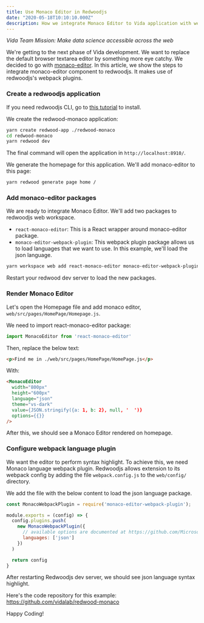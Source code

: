 ```yaml
---
title: Use Monaco Editor in Redwoodjs
date: "2020-05-18T10:10:10.000Z"
description: How we integrate Monaco Editor to Vida application with webpack plugins.
---
```


*Vida Team Mission: Make data science accessible across the web*

We're getting to the next phase of Vida development. We want to replace the default browser textarea editor by something more eye catchy. We decided to go with [monaco-editor](https://github.com/microsoft/monaco-editor). In this article, we show the steps to integrate monaco-editor component to redwoodjs. It makes use of redwoodjs's webpack plugins.

### Create a redwoodjs application

If you need redwoodjs CLI, go to [this tutorial](https://redwoodjs.com/tutorial/prerequisites) to install.

We create the redwood-monaco application:

```bash
yarn create redwood-app ./redwood-monaco
cd redwood-monaco
yarn redwood dev
```

The final command will open the application in ```http://localhost:8910/```.

We generate the homepage for this application. We'll add monaco-editor to this page:

```bash
yarn redwood generate page home /
```

### Add monaco-editor packages

We are ready to integrate Monaco Editor. We'll add two packages to redwoodjs web workspace.

- ```react-monaco-editor```: This is a React wrapper around monaco-editor package.
- ```monaco-editor-webpack-plugin```: This webpack plugin package allows us to load languages that we want to use. In this example, we'll load the json language.

```bash
yarn workspace web add react-monaco-editor monaco-editor-webpack-plugin
```

Restart your redwood dev server to load the new packages.

### Render Monaco Editor

Let's open the Homepage file and add monaco editor, ```web/src/pages/HomePage/Homepage.js```.

We need to import react-monaco-editor package:

```typescript
import MonacoEditor from 'react-monaco-editor'
```

Then, replace the below text:

```html
<p>Find me in ./web/src/pages/HomePage/HomePage.js</p>
```

With:

```html
<MonacoEditor
  width="800px"
  height="600px"
  language="json"
  theme="vs-dark"
  value={JSON.stringify({a: 1, b: 2}, null, '  ')}
  options={{}}
/>
```

After this, we should see a Monaco Editor rendered on homepage.

### Configure webpack language plugin

We want the editor to perform syntax highlight. To achieve this, we need Monaco language webpack plugin. Redwoodjs allows extension to its webpack config by adding the file ```webpack.config.js``` to the ```web/config/``` directory.

We add the file with the below content to load the json language package.

```javascript
const MonacoWebpackPlugin = require('monaco-editor-webpack-plugin');

module.exports = (config) => {
  config.plugins.push(
    new MonacoWebpackPlugin({
      // available options are documented at https://github.com/Microsoft/monaco-editor-webpack-plugin#options
      languages: ['json']
    })
  )

  return config
}
```

After restarting Redwoodjs dev server, we should see json language syntax highlight.

Here's the code repository for this example: https://github.com/vidalab/redwood-monaco

Happy Coding!